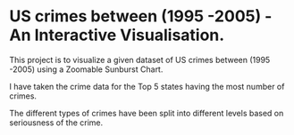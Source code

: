 # US crimes between (1995 -2005) - An Interactive Visualisation.

This project is to visualize a given dataset of US crimes between (1995 -2005) using a Zoomable Sunburst Chart.

I have taken the crime data for the Top 5 states having the most number of crimes.

The different types of crimes have been split into different levels based on seriousness of the crime.
